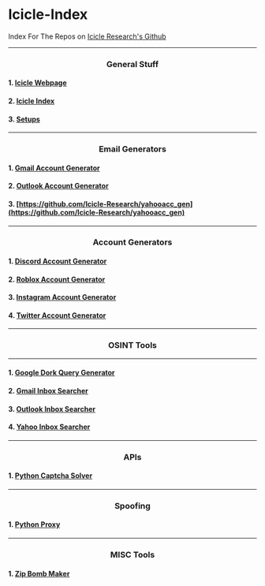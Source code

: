 # Icicle-Index

Index For The Repos on [Icicle Research's Github](https://github.com/Icicle-Research)

---

<div align="center">

### General Stuff

</div>

#### 1. [Icicle Webpage](https://github.com/Icicle-Research/Icicle-Research)
#### 2. [Icicle Index](https://github.com/Icicle-Research/Icicle-Index)
#### 3. [Setups](https://github.com/Icicle-Research/Setups)



<div align="center">

---
### Email Generators

</div>

#### 1. [Gmail Account Generator](https://github.com/Icicle-Research/gmail_gen)
#### 2. [Outlook Account Generator](https://github.com/Icicle-Research/outlook_gen)
#### 3. [https://github.com/Icicle-Research/yahooacc_gen](https://github.com/Icicle-Research/yahooacc_gen)

<div align="center">

---
### Account Generators

</div>


#### 1. [Discord Account Generator](https://github.com/Icicle-Research/discordacc_gen)
#### 2. [Roblox Account Generator](https://github.com/Icicle-Research/robloxacc_gen)
#### 3. [Instagram Account Generator](https://github.com/Icicle-Research/instaacc_gen)
#### 4. [Twitter Account Generator](https://github.com/Icicle-Research/twitteracc_gen)


<div align="center">

---
### OSINT Tools

</div>

---
#### 1. [Google Dork Query Generator](https://github.com/Icicle-Research/gdork_query_generator)
#### 2. [Gmail Inbox Searcher](https://github.com/Icicle-Research/gmail_deepsearch)
#### 3. [Outlook Inbox Searcher](https://github.com/Icicle-Research/outlook_deepsearch)
#### 4. [Yahoo Inbox Searcher](https://github.com/Icicle-Research/yahoo_deepsearch)

<div align="center">

---
### APIs

</div>

#### 1. [Python Captcha Solver](https://github.com/Icicle-Research/python_captcha_bypass)


<div align="center">

---
### Spoofing

</div>

#### 1. [Python Proxy](https://github.com/Icicle-Research/python_proxy)


<div align="center">

---
### MISC Tools

</div>

#### 1. [Zip Bomb Maker](https://github.com/Icicle-Research/zipLoader)


